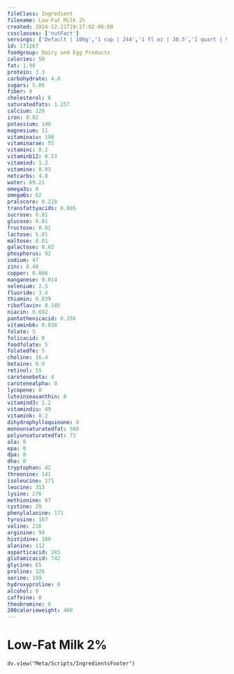 ```yaml
---
fileClass: Ingredient
filename: Low-Fat Milk 2%
created: 2024-12-21T19:27:02-06:00
cssclasses: ['nutFact']
servings: ['Default | 100g','1 cup | 244','1 fl oz | 30.5','1 quart | 976','16oz glass | 488']
id: 171267
foodgroup: Dairy and Egg Products
calories: 50
fat: 1.98
protein: 3.3
carbohydrate: 4.8
sugars: 5.06
fiber: 0
cholesterol: 8
saturatedfats: 1.257
calcium: 120
iron: 0.02
potassium: 140
magnesium: 11
vitaminaiu: 190
vitaminarae: 55
vitaminc: 0.2
vitaminb12: 0.53
vitamind: 1.2
vitamine: 0.03
netcarbs: 4.8
water: 89.21
omega3s: 8
omega6s: 62
pralscore: 0.218
transfattyacids: 0.085
sucrose: 0.01
glucose: 0.01
fructose: 0.01
lactose: 5.01
maltose: 0.01
galactose: 0.02
phosphorus: 92
sodium: 47
zinc: 0.48
copper: 0.006
manganese: 0.014
selenium: 2.5
fluoride: 3.4
thiamin: 0.039
riboflavin: 0.185
niacin: 0.092
pantothenicacid: 0.356
vitaminb6: 0.038
folate: 5
folicacid: 0
foodfolate: 5
folatedfe: 5
choline: 16.4
betaine: 0.9
retinol: 55
carotenebeta: 4
carotenealpha: 0
lycopene: 0
luteinzeaxanthin: 0
vitamind3: 1.2
vitamindiu: 49
vitamink: 0.2
dihydrophylloquinone: 0
monounsaturatedfat: 560
polyunsaturatedfat: 73
ala: 8
epa: 0
dpa: 0
dha: 0
tryptophan: 42
threonine: 141
isoleucine: 171
leucine: 313
lysine: 276
methionine: 87
cystine: 20
phenylalanine: 171
tyrosine: 167
valine: 216
arginine: 94
histidine: 100
alanine: 112
asparticacid: 283
glutamicacid: 742
glycine: 65
proline: 326
serine: 199
hydroxyproline: 0
alcohol: 0
caffeine: 0
theobromine: 0
200calorieweight: 400
---
```


# Low-Fat Milk 2%

```dataviewjs
dv.view("Meta/Scripts/IngredientsFooter")
```